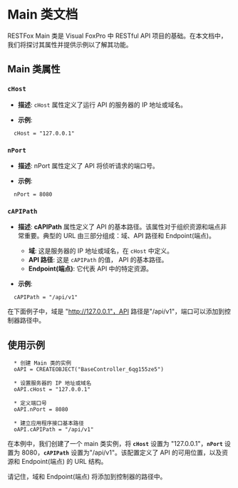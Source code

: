 # Main 类文档

RESTFox Main 类是 Visual FoxPro 中 RESTful API 项目的基础。在本文档中，我们将探讨其属性并提供示例以了解其功能。

## Main 类属性

### `cHost`

- **描述**: `cHost` 属性定义了运行 API 的服务器的 IP 地址或域名。

- **示例**:
```foxpro
  cHost = "127.0.0.1"
```

### `nPort`

- **描述**: nPort 属性定义了 API 将侦听请求的端口号。

- **示例**:
```foxpro
  nPort = 8080
```

### `cAPIPath`
- **描述**: **cAPIPath** 属性定义了 API 的基本路径。该属性对于组织资源和端点非常重要。典型的 URL 由三部分组成：域、API 路径和 Endpoint(端点)。
  - **域**: 这是服务器的 IP 地址或域名，在 `cHost` 中定义。
  - **API 路径**: 这是 `cAPIPath` 的值， API 的基本路径。
  - **Endpoint(端点)**: 它代表 API 中的特定资源。

- **示例**:
```foxpro
  cAPIPath = "/api/v1"
```

在下面例子中，域是 "http://127.0.0.1"，API 路径是"/api/v1"，端口可以添加到控制器路径中。

## 使用示例
```foxpro
  * 创建 Main 类的实例
  oAPI = CREATEOBJECT("BaseController_6qg155ze5")
  
  * 设置服务器的 IP 地址或域名
  oAPI.cHost = "127.0.0.1"
  
  * 定义端口号
  oAPI.nPort = 8080
  
  * 建立应用程序接口基本路径
  oAPI.cAPIPath = "/api/v1"
```

在本例中，我们创建了一个 main 类实例，将 **`cHost`** 设置为 "127.0.0.1"，**`nPort`** 设置为 8080，**`cAPIPath`** 设置为"/api/v1"。该配置定义了 API 的可用位置，以及资源和 Endpoint(端点) 的 URL 结构。

请记住，域和 Endpoint(端点) 将添加到控制器的路径中。
